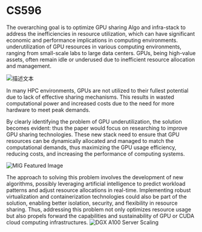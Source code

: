 # CS596

The overarching goal is to optimize GPU sharing Algo and infra-stack to address the inefficiencies in resource utilization, which can have significant economic and performance implications in computing environments.
 underutilization of GPU resources in various computing environments, ranging from small-scale labs to large data centers. GPUs, being high-value assets, often remain idle or underused due to inefficient resource allocation and management.

![描述文本](https://docs.nvidia.com/deploy/mps/_images/image1.png)

In many HPC environments, GPUs are not utilized to their fullest potential due to lack of effective sharing mechanisms. This results in wasted computational power and increased costs due to the need for more hardware to meet peak demands.

By clearly identifying the problem of GPU underutilization, the solution becomes evident: thus the paper would focus on researching to improve GPU sharing technologies. These new stack need to ensure that GPU resources can be dynamically allocated and managed to match the computational demands, thus maximizing the GPU usage efficiency, reducing costs, and increasing the performance of computing systems.

![MIG Featured Image](https://blogs.nvidia.com/wp-content/uploads/2020/05/mig-featured-image-FINAL-1280.jpg)

The approach to solving this problem involves the development of new algorithms, possibly leveraging artificial intelligence to predict workload patterns and adjust resource allocations in real-time. Implementing robust virtualization and containerization technologies could also be part of the solution, enabling better isolation, security, and flexibility in resource sharing.
Thus, addressing this problem not only optimizes resource usage but also propels forward the capabilities and sustainability of GPU or CUDA cloud computing infrastructures.
![DGX A100 Server Scaling](https://developer-blogs.nvidia.com/wp-content/uploads/2021/09/DGX-A100-server-scaling-total-throughput-1024x412.png)


